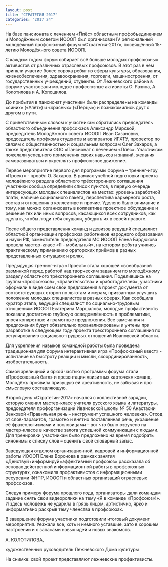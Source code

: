 ```yaml
---
layout: post
title: "СТРАТЕГИЯ-2017"
categories: "2017 24"
---
```


На базе пансионата с лечением «Плёс» областным профобъединением и Молодёжным советом ИОООП был организован IV региональный молодёжный профсоюзный форум «Стратегия-2017», посвящённый 15-летию Молодёжного совета ИОООП.

С каждым годом форум собирает всё больше молодых профсоюзных активистов от различных отраслевых профсоюзов. В этот раз в нём приняли участие более сорока ребят из сферы культуры, образования, жизнеобеспечения, здравоохранения, торговли, машиностроения, от государственных учреждений, студенты. От Лежневского района в форуме участвовали молодые профсоюзные активисты О. Разина, А. Колотилова и А. Копошилов.

До прибытия в пансионат участники были распределены на команды «синих» («Улёт») и «красных» («Перцы») и познакомились друг с другом в пути.

С приветственным словом к участникам обратились председатель областного объединения профсоюзов Александр Мирской, председатель Молодёжного совета ИОООП Иван Сазанович, председатель профкома студентов и аспирантов ИГХТУ, проректор по связям с общественностью и социальным вопросам Олег Захаров, а также представители ООО «Пансионат с лечением «Плёс». Участникам пожелали успешного применения своих навыков и знаний, желания саморазвиваться и укреплять профсоюзное движение.

Первое мероприятие первого дня программы форума – тренинг-игру «Проект» - провёл О. Захаров. В рамках учебной подготовки проекта молодёжного раздела областного трёхстороннего соглашения участники сообща определили список пунктов, в первую очередь интересующих молодых специалистов на местах: уровень заработной платы, наличие социального пакета, перспектива карьерного роста, состав и отношения в коллективе и прочие. Уделено было внимание и тому, как можно организовать в коллективе проектное обсуждение и решение тех или иных вопросов, касающихся всех сотрудников, как сделать, чтобы люди тебя слушали, убедить их в своей правоте.

После общего представления команд и девизов ведущий специалист областной организации профсоюза работников народного образования и науки РФ, заместитель председателя МС ИОООП Елена Бардюкова провела мастер-класс «Я - мобильный», на котором ребята учились практическому применению ораторских приёмов в разных представленных ситуациях и ролях.

Предыдущая тренинг-игра «Проект» стала хорошей своеобразной разминкой перед работой над творческим заданием по молодёжному разделу областного трёхстороннего соглашения. Поделившись на группы «профсоюзов», «правительства» и «работодателей», участники оформили в виде схем свои предложения в проект документа от соответствующих сторон по льготам и мерам, призванным улучшить положение молодых специалистов в разных сферах. Как сообщила куратор этапа, ведущий специалист по социально-трудовым отношениям ИОООП Екатерина Маршалова, молодые профактивисты показали достаточно глубокую осведомлённость в проблематике, внося конкретные и грамотные предложения. Все замечания и предложения будут обязательно проанализированы и учтены при разработке в следующем году проекта трёхстороннего соглашения по регулированию социально-трудовых отношений Ивановской области.

Для укрепления навыков командной работы была проведена традиционная для форума интерактивная игра «Профсоюзный квест» - испытание на быстроту реакции и мысли, скоординированность, изобретательность.

Самой зрелищной и яркой частью программы форума стали «Профсоюзный батл» и презентация «визитных карточек» команд. Молодёжь проявила присущую ей креативность, не забывая и про смысловую составляющую.

Второй день «Стратегии-2017» начался с коллективной зарядки, которую сменил мастер-класс учителя русского языка и литературы, председателя профорганизации Ивановской школы № 50 Анастасии Зенковой «Правильная речь – инструмент успешного человека». Отход от слов-паразитов, грамотно и внятно поставленная речь, украшение её фразеологизмами и пословицами – вот что было озвучено на мастер-классе в качестве залога успешной коммуникации с людьми. Для тренировки участникам было предложено на время подобрать синонимы к списку слов – оценить свой словарный запас.

Заведующая отделом организационной, кадровой и информационной работы ИОООП Елена Воронова в рамках занятия «Действуй+информируй=эффективный профсоюз» рассказала об основах действенной информационной работы в профсоюзных структурах, ознакомила профактивистов с информационными ресурсами ФНПР, ИОООП и областных организаций отраслевых профсоюзов.

Следуя примеру форума прошлого года, организаторы дали командам задание снять свои видеоролики на тему «Я в команде «Профсоюз»!». И здесь молодёжь не ударила в грязь лицом, артистично, ярко и информативно раскрыв тему членства в профсоюзах.

В завершение форума участники подготовили итоговый документ мероприятия. Уезжали все, хоть и немного уставшие, зато в хорошем настроении и с запасами новых идей и новых знакомств.

А. КОЛОТИЛОВА,

художественный руководитель Лежневского Дома культуры

На снимке: свой проект представляют лежневские профактивисты.


